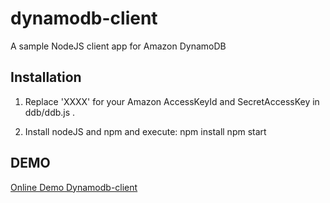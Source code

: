 dynamodb-client
===============

A sample NodeJS client app for Amazon DynamoDB

## Installation

1. Replace 'XXXX' for your Amazon AccessKeyId and SecretAccessKey in ddb/ddb.js .

2. Install nodeJS and npm and execute: npm install
npm start

## DEMO

[Online Demo Dynamodb-client](http://dynamodb-client.elasticbeanstalk.com/)

